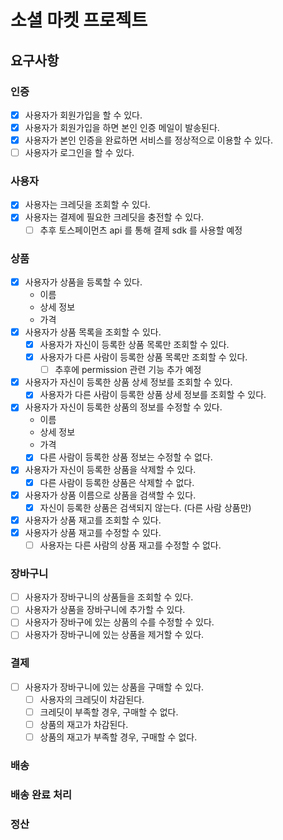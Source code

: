 # 소셜 마켓 프로젝트

## 요구사항

### 인증

- [x] 사용자가 회원가입을 할 수 있다.
- [x] 사용자가 회원가입을 하면 본인 인증 메일이 발송된다.
- [x] 사용자가 본인 인증을 완료하면 서비스를 정상적으로 이용할 수 있다.
- [ ] 사용자가 로그인을 할 수 있다.

### 사용자

- [x] 사용자는 크레딧을 조회할 수 있다.
- [x] 사용자는 결제에 필요한 크레딧을 충전할 수 있다.
  - [ ] 추후 토스페이먼츠 api 를 통해 결제 sdk 를 사용할 예정

### 상품

- [x] 사용자가 상품을 등록할 수 있다.
    - 이름
    - 상세 정보
    - 가격
- [x] 사용자가 상품 목록을 조회할 수 있다.
    - [x] 사용자가 자신이 등록한 상품 목록만 조회할 수 있다.
    - [x] 사용자가 다른 사람이 등록한 상품 목록만 조회할 수 있다.
        - [ ] 추후에 permission 관련 기능 추가 예정
- [x] 사용자가 자신이 등록한 상품 상세 정보를 조회할 수 있다.
    - [x] 사용자가 다른 사람이 등록한 상품 상세 정보를 조회할 수 있다.
- [x] 사용자가 자신이 등록한 상품의 정보를 수정할 수 있다.
    - 이름
    - 상세 정보
    - 가격
    - [x] 다른 사람이 등록한 상품 정보는 수정할 수 없다.
- [x] 사용자가 자신이 등록한 상품을 삭제할 수 있다.
    - [x] 다른 사람이 등록한 상품은 삭제할 수 없다.
- [x] 사용자가 상품 이름으로 상품을 검색할 수 있다.
    - [x] 자신이 등록한 상품은 검색되지 않는다. (다른 사람 상품만)
- [x] 사용자가 상품 재고를 조회할 수 있다.
- [x] 사용자가 상품 재고를 수정할 수 있다.
  - [ ] 사용자는 다른 사람의 상품 재고를 수정할 수 없다.

### 장바구니

- [ ] 사용자가 장바구니의 상품들을 조회할 수 있다.
- [ ] 사용자가 상품을 장바구니에 추가할 수 있다.
- [ ] 사용자가 장바구에 있는 상품의 수를 수정할 수 있다.
- [ ] 사용자가 장바구니에 있는 상품을 제거할 수 있다.

### 결제

- [ ] 사용자가 장바구니에 있는 상품을 구매할 수 있다.
  - [ ] 사용자의 크레딧이 차감된다.
  - [ ] 크레딧이 부족할 경우, 구매할 수 없다.
  - [ ] 상품의 재고가 차감된다.
  - [ ] 상품의 재고가 부족할 경우, 구매할 수 없다.

### 배송

### 배송 완료 처리

### 정산